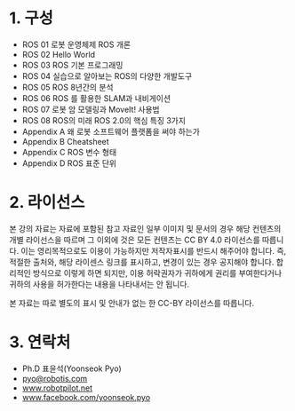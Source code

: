 # 1. 구성
* ROS 01 로봇 운영체제 ROS 개론
* ROS 02 Hello World
* ROS 03 ROS 기본 프로그래밍
* ROS 04 실습으로 알아보는 ROS의 다양한 개발도구
* ROS 05 ROS 8년간의 분석
* ROS 06 ROS 를 활용한 SLAM과 내비게이션
* ROS 07 로봇 암 모델링과 MoveIt! 사용법
* ROS 08 ROS의 미래 ROS 2.0의 핵심 특징 3가지
* Appendix A 왜 로봇 소프트웨어 플랫폼을 써야 하는가
* Appendix B Cheatsheet
* Appendix C ROS 변수 형태
* Appendix D ROS 표준 단위

# 2. 라이선스
본 강의 자료는 자료에 포함된 참고 자료인 일부 이미지 및 문서의 경우 해당 컨텐츠의 개별 라이선스을 따르며 그 이외에 것은 모든 컨텐츠는 CC BY 4.0 라이선스를 따릅니다. 이는 영리목적으로도 이용이 가능하지만 저작자표시를 반드시 해주어야 합니다. 즉, 적절한 출처와, 해당 라이센스 링크를 표시하고, 변경이 있는 경우 공지해야 합니다. 합리적인 방식으로 이렇게 하면 되지만, 이용 허락권자가 귀하에게 권리를 부여한다거나 귀하의 사용을 허가한다는 내용을 나타내서는 안 됩니다.

본 자료는 따로 별도의 표시 및 안내가 없는 한 CC-BY 라이선스를 따릅니다.

# 3. 연락처
- Ph.D 표윤석(Yoonseok Pyo)
- pyo@robotis.com
- www.robotpilot.net
- www.facebook.com/yoonseok.pyo


